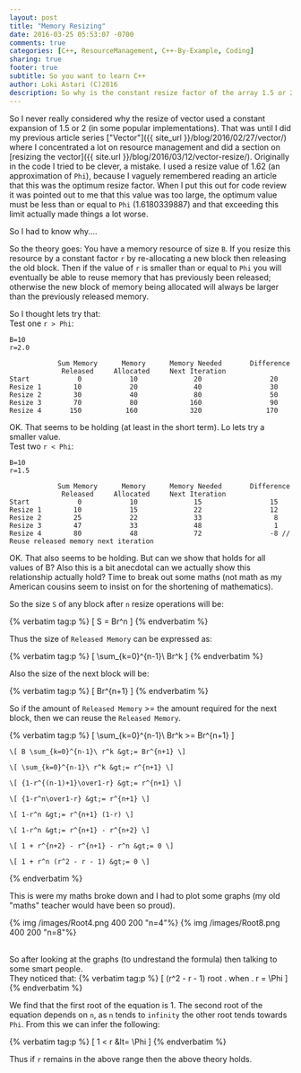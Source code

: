 ```yaml
---
layout: post
title: "Memory Resizing"
date: 2016-03-25 05:53:07 -0700
comments: true
categories: [C++, ResourceManagement, C++-By-Example, Coding]
sharing: true
footer: true
subtitle: So you want to learn C++
author: Loki Astari (C)2016
description: So why is the constant resize factor of the array 1.5 or 2?
---
```


So I never really considered why the resize of vector used a constant expansion of 1.5 or 2 (in some popular implementations). That was until I did my previous article series ["Vector"]({{ site_url }}/blog/2016/02/27/vector/) where I concentrated a lot on resource management and did a section on [resizing the vector]({{ site.url }}/blog/2016/03/12/vector-resize/). Originally in the code I tried to be clever, a mistake. I used a resize value of 1.62 (an approximation of `Phi`), because I vaguely remembered reading an article that this was the optimum resize factor. When I put this out for code review it was pointed out to me that this value was too large, the optimum value must be less than or equal to `Phi` (1.6180339887) and that exceeding this limit actually made things a lot worse.

So I had to know why....

So the theory goes: You have a memory resource of size `B`. If you resize this resource by a constant factor `r` by re-allocating a new block then releasing the old block. Then if the value of `r` is smaller than or equal to `Phi` you will eventually be able to reuse memory that has previously been released; otherwise the new block of memory being allocated will always be larger than the previously released memory.

So I thought lets try that:  
Test one `r > Phi`:

    B=10
    r=2.0

                Sum Memory      Memory      Memory Needed       Difference
                 Released     Allocated     Next Iteration
    Start            0            10              20                 20
    Resize 1        10            20              40                 30
    Resize 2        30            40              80                 50
    Resize 3        70            80             160                 90
    Resize 4       150           160             320                170

OK. That seems to be holding (at least in the short term). Lo lets try a smaller value.  
Test two `r < Phi`:

    B=10
    r=1.5

                Sum Memory      Memory      Memory Needed       Difference
                 Released     Allocated     Next Iteration
    Start            0            10              15                 15
    Resize 1        10            15              22                 12
    Resize 2        25            22              33                  8
    Resize 3        47            33              48                  1
    Resize 4        80            48              72                 -8 // Reuse released memory next iteration

OK. That also seems to be holding. But can we show that holds for all values of B? Also this is a bit anecdotal can we actually show this relationship actually hold? Time to break out some maths (not math as my American cousins seem to insist on for the shortening of mathematics).


So the size `S` of any block after `n` resize operations will be:

{% verbatim tag:p %}
    \[ S   = Br^n \]
{% endverbatim %}

Thus the size of `Released Memory` can be expressed as:

{% verbatim tag:p %}
    \[ \sum_{k=0}^{n-1}\ Br^k \]
{% endverbatim %}

Also the size of the next block will be:

{% verbatim tag:p %}
    \[ Br^{n+1} \]
{% endverbatim %}

So if the amount of `Released Memory` >= the amount required for the next block, then we can reuse the `Released Memory`.

{% verbatim tag:p %}
    \[ \sum_{k=0}^{n-1}\ Br^k &gt;= Br^{n+1} \]

    \[ B \sum_{k=0}^{n-1}\ r^k &gt;= Br^{n+1} \]

    \[ \sum_{k=0}^{n-1}\ r^k &gt;= r^{n+1} \]

    \[ {1-r^{(n-1)+1}\over1-r} &gt;= r^{n+1} \]

    \[ {1-r^n\over1-r} &gt;= r^{n+1} \]

    \[ 1-r^n &gt;= r^{n+1} (1-r) \]

    \[ 1-r^n &gt;= r^{n+1} - r^{n+2} \]

    \[ 1 + r^{n+2} - r^{n+1} - r^n &gt;= 0 \]

    \[ 1 + r^n (r^2 - r - 1) &gt;= 0 \]
{% endverbatim %}

This is were my maths broke down and I had to plot some graphs (my old "maths" teacher would have been so proud).<br>


{% img /images/Root4.png 400 200 "n=4"%}
{% img /images/Root8.png 400 200 "n=8"%}
<br><br>

So after looking at the graphs (to undrestand the formula) then talking to some smart people.  
They noticed that:
{% verbatim tag:p %}
    \[ (r^2 - r - 1) root . when . r = \Phi \]
{% endverbatim %}
 

We find that the first root of the equation is 1. The second root of the equation depends on `n`, as `n` tends to `infinity` the other root tends towards `Phi`. From this we can infer the following:

{% verbatim tag:p %}
    \[
        1 &lt; r &lt= \Phi
    \]
{% endverbatim %}

Thus if `r` remains in the above range then the above theory holds.




